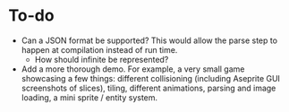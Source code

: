 # To-do

- Can a JSON format be supported? This would allow the parse step to happen at
  compilation instead of run time.
  - How should infinite be represented?
- Add a more thorough demo. For example, a very small game showcasing a few
  things: different collisioning (including Aseprite GUI screenshots of slices),
  tiling, different animations, parsing and image loading, a mini sprite
  / entity system.
